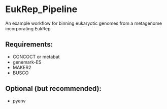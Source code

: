 # EukRep_Pipeline

An example workflow for binning eukaryotic genomes from a metagenome incorporating EukRep

## Requirements:
* CONCOCT or metabat
* genemark-ES
* MAKER2
* BUSCO

## Optional (but recommended):
* pyenv
